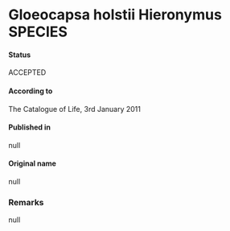 # Gloeocapsa holstii Hieronymus SPECIES

#### Status
ACCEPTED

#### According to
The Catalogue of Life, 3rd January 2011

#### Published in
null

#### Original name
null

### Remarks
null
